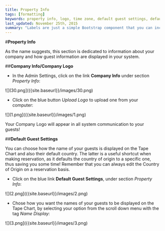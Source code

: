 ```yaml
---
title: Property Info
tags: [formatting]
keywords: property info, logo, time zone, default guest settings, default guest county, guest settings, company info
last_updated: November 25th, 2015
summary: "Labels are just a simple Bootstrap component that you can include in your pages as needed. They represent one of many Bootstrap options you can include in your theme."
---
```


#**Property Info**  

As the name suggests, this section is dedicated to information about your company and how guest information are displayed in your system.  

##**Company Info/Company Logo**  

 - In the Admin Settings, click on the link **Company Info** under section _Property Info_:  
 
 ![](30.png]({{site.baseurl}}/images/30.png)  
 
 - Click on the blue button _Upload Logo_ to upload one from your computer:  

![](1.png]({{site.baseurl}}/images/1.png)  

Your Company Logo will appear in all system communication to your guests!  

##**Default Guest Settings**  

You can choose how the name of your guests is displayed on the Tape Chart and also their default country. The latter is a useful shortcut when making reservation, as it defaults the country of origin to a specific one, thus saving you some time! Remember that you can always edit the Country of Origin on a reservation basis.  

 - Click on the blue link **Default Guest Settings**, under section _Property Info_:  
 
 ![](2.png]({{site.baseurl}}/images/2.png)  
 
  - Chose how you want the names of your guests to be displayed on the Tape Chart, by selecting your option from the scroll down menu with the tag _Name Display_:  
  
  ![](3.png]({{site.baseurl}}/images/3.png)


 

 
 
